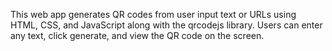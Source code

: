 This web app generates QR codes from user input text or URLs using HTML, CSS, and JavaScript along with the qrcodejs library. Users can enter any text, click generate, and view the QR code on the screen.
